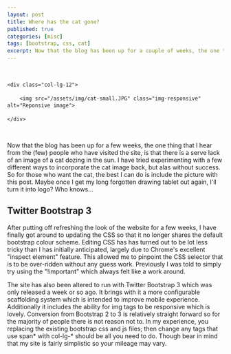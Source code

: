 ```yaml
---
layout: post
title: Where has the cat gone?
published: true
categories: [misc]
tags: [bootstrap, css, cat]
excerpt: Now that the blog has been up for a couple of weeks, the one thing that I hear from the (few) people who have visited the site, is that there is a serve lack of an image of a cat dozing in the sun. I have tried experimenting with a few different ways to incorporate the cat image back, but alas without success. So for those who want the cat, the best I can do is include the picture with this post. Maybe once I get my long forgotten drawing tablet out again, I'll turn it into logo? Who knows... 
---
```

<br>

<div class="row">

	<div class="col-lg-12">

		<img src="/assets/img/cat-small.JPG" class="img-responsive" alt="Reponsive image">

	</div>

</div>

<br>

Now that the blog has been up for a few weeks, the one thing that I hear from the (few) people who have visited the site, is that there is a serve lack of an image of a cat dozing in the sun. I have tried experimenting with a few different ways to incorporate the cat image back, but alas without success. So for those who want the cat, the best I can do is include the picture with this post. Maybe once I get my long forgotten drawing tablet out again, I'll turn it into logo? Who knows...

Twitter Bootstrap 3
-------------------

After putting off refreshing the look of the website for a few weeks, I have finally got around to updating the CSS so that it no longer shares the default bootstrap colour scheme. Editing CSS has has turned out to be lot less tricky than I has initially anticipated, largely due to Chrome's excellent "inspect element" feature. This allowed me to pinpoint the CSS selector that is to be over-ridden without any guess work. Previously I was told to simply try using the "!important" which always felt like a work around. 

The site has also been altered to run with Twitter Bootstrap 3 which was only released a week or so ago. It brings with it a more configurable scaffolding system which is intended to improve mobile experience. Additionally it includes the ability for img tags to be responsive which is lovely. Conversion from Bootstrap 2 to 3 is relatively straight forward so for the majority of people there is not reason not to. In my experience, you replacing the existing bootstrap css and js files; then change any tags that use span* with col-lg-* should be all you need to do. Though bear in mind that my site is fairly simplistic so your mileage may vary.

